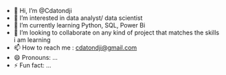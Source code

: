- 👋 Hi, I’m @Cdatondji
- 👀 I’m interested in data analyst/ data scientist
- 🌱 I’m currently learning Python, SQL, Power Bi
- 💞️ I’m looking to collaborate on any kind of project that matches the skills i am learning
- 📫 How to reach me : cdatondji@gmail.com
- 😄 Pronouns: ...
- ⚡ Fun fact: ...

<!---
Cdatondji/Cdatondji is a ✨ special ✨ repository because its `README.md` (this file) appears on your GitHub profile.
You can click the Preview link to take a look at your changes.
--->
